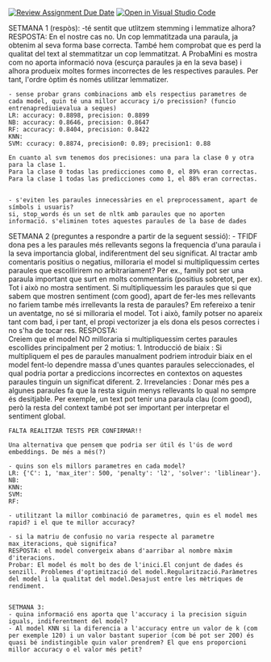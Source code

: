 [![Review Assignment Due Date](https://classroom.github.com/assets/deadline-readme-button-22041afd0340ce965d47ae6ef1cefeee28c7c493a6346c4f15d667ab976d596c.svg)](https://classroom.github.com/a/USx538Ll)
[![Open in Visual Studio Code](https://classroom.github.com/assets/open-in-vscode-2e0aaae1b6195c2367325f4f02e2d04e9abb55f0b24a779b69b11b9e10269abc.svg)](https://classroom.github.com/online_ide?assignment_repo_id=17348992&assignment_repo_type=AssignmentRepo)

SETMANA 1 (respòs):
    -té sentit que utlitzem stemming i lemmatize alhora? 
    RESPOSTA: En el nostre cas no. 
    Un cop lemmatitzada una paraula, ja obtenim al seva forma base correcta. 
    També hem comprobat que es perd la qualitat del text al stemmatitzar un cop lemmatitzat. A ProbaMini es mostra com no aporta informació nova (escurça paraules ja en la seva base) i alhora produeix moltes formes incorrectes de les respectives paraules. 
    Per tant, l'ordre òptim és només utilitzar lemmatizer.


    - sense probar grans combinacions amb els respectius parametres de cada model, quin té una millor accuracy i/o precission? (funcio entrenaprediuievalua a seques)
    LR: accuracy: 0.8898, precision: 0.8899
    NB: accuracy: 0.8646, precision: 0.8647
    RF: accuracy: 0.8404, precision: 0.8422
    KNN:
    SVM: ccuracy: 0.8874, precision0: 0.89; precision1: 0.88

    En cuanto al svm tenemos dos precisiones: una para la clase 0 y otra para la clase 1.
    Para la clase 0 todas las predicciones como 0, el 89% eran correctas.
    Para la clase 1 todas las predicciones como 1, el 88% eran correctas.


    - s'eviten les paraules innecessàries en el preprocessament, apart de símbols i usuaris? 
    si, stop_words és un set de nltk amb paraules que no aporten informació. s'eliminen totes aquestes paraules de la base de dades



SETMANA 2 (preguntes a respondre a partir de la seguent sessió):
    - TFIDF dona pes a les paraules més rellevants segons la frequencia d'una paraula i la seva importancia global, indiferentment del seu significat. Al tractar amb comentaris positius o negatius, milloraria el model si multipliquessim certes paraules que escollirirem no arbitrariament? Per ex., family pot ser una paraula important que surt en molts commentaris (positius sobretot, per ex). Tot i això no mostra sentiment. Si multipliquessim les paraules que si que sabem que mostren sentiment (com good), apart de fer-les mes rellevants no fariem tambe més irrellevants la resta de paraules? Em refereixo a tenir un aventatge, no sé si milloraria el model. Tot i això, family potser no apareix tant com bad, i per tant, el propi vectorizer ja els dona els pesos correctes i no s'ha de tocar res. 
    RESPOSTA:   
    Creiem que el model NO milloraria si multipliquessim certes paraules escollides principalment per 2 motius:
    1. Introducció de biaix : Si multipliquem el pes de paraules manualment podriem introduir biaix en el model fent-lo dependre massa d'unes quantes paraules seleccionades, el qual podria portar a prediccions incorrectes en contextos on aquestes paraules tinguin un significat diferent.
    2. Irrevelancies : Donar més pes a algunes paraules fa que la resta siguin menys rellevants lo qual no sempre és desitjable.
    Per exemple, un text pot tenir una paraula clau (com good), però la resta del context també pot ser important per interpretar el sentiment global.

    FALTA REALITZAR TESTS PER CONFIRMAR!!

    Una alternativa que pensem que podria ser útil és l'ús de word embeddings. De més a més(?)

    - quins son els millors parametres en cada model?
    LR: {'C': 1, 'max_iter': 500, 'penalty': 'l2', 'solver': 'liblinear'}. 
    NB: 
    KNN: 
    SVM: 
    RF:

    - utilitzant la millor combinació de parametres, quin es el model mes rapid? i el que te millor accuracy?

    - si la matriu de confusio no varia respecte al parametre max_iteracions, què significa?
    RESPOSTA: el model convergeix abans d'aarribar al nombre màxim d'iteracions. 
    Probar: El model és molt bo des de l'inici.El conjunt de dades és senzill. Problemes d'optimització del model.Regularització.Paràmetres del model i la qualitat del model.Desajust entre les mètriques de rendiment.

    
    SETMANA 3:
    - quina informació ens aporta que l'accuracy i la precision siguin iguals, indiferentment del model?
    - Al model KNN si la diferencia a l'accuracy entre un valor de k (com per exemple 120) i un valor bastant superior (com bé pot ser 200) és quasi bé indistingible quin valor prendrem? El que ens proporcioni millor accuracy o el valor més petit?